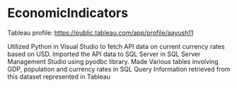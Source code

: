 # EconomicIndicators

Tableau profile: https://public.tableau.com/app/profile/aayush11

Utilized Python in Visual Studio to fetch API data on current currency rates based on USD.
Imported the API data to SQL Server in SQL Server Management Studio using pyodbc library.
Made Various tables involving GDP, population and currency rates in SQL Query
Information retrieved from this dataset represented in Tableau
